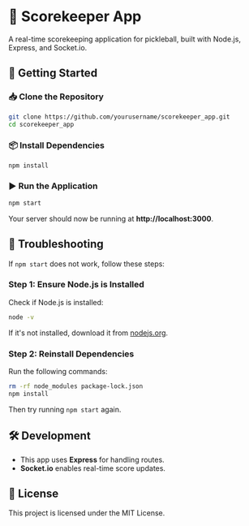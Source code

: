 # 🏓 Scorekeeper App

A real-time scorekeeping application for pickleball, built with Node.js, Express, and Socket.io.

## 🚀 Getting Started

### 📥 Clone the Repository
```sh
git clone https://github.com/yourusername/scorekeeper_app.git
cd scorekeeper_app
```

### 📦 Install Dependencies
```sh
npm install
```

### ▶️ Run the Application
```sh
npm start
```
Your server should now be running at **http://localhost:3000**.

## 🔧 Troubleshooting
If `npm start` does not work, follow these steps:

### **Step 1: Ensure Node.js is Installed**
Check if Node.js is installed:
```sh
node -v
```
If it's not installed, download it from [nodejs.org](https://nodejs.org/).

### **Step 2: Reinstall Dependencies**
Run the following commands:
```sh
rm -rf node_modules package-lock.json
npm install
```
Then try running `npm start` again.

## 🛠 Development
- This app uses **Express** for handling routes.
- **Socket.io** enables real-time score updates.

## 📜 License
This project is licensed under the MIT License.

